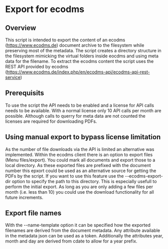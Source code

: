 # Export for ecodms

## Overview

This script is intended to export the content of an ecodms (https://www.ecodms.de) document archive to the filesystem while preserving most of the metadata. The script creates a directory structure in the filesystem mimicking the virtual folders inside eocdms and using meta data for the filename. To extract the ecodms content the script uses the REST API provided by ecodms (https://www.ecodms.de/index.php/en/ecodms-api/ecodms-api-rest-service)

## Prerequisits

To use the script the API needs to be enabled and a license for API calls needs to be available. With a normal license only 10 API calls per month are possible. Although calls to querry for meta data are not counted the licenses are required for downloading PDFs.

## Using manual export to bypass license limitation

As the number of file downloads via the API is limited an alternative was implemented. Within the ecodms client there is an option to export files (Menu files/export). You could mark all documents and export those to a local directory. As these exported files are prefixed with the document number this epxort could be used as an alternative source for getting the PDFs by the script. If you want to use this feature use the --ecodms-export-dir option to specify the path to this directory. This is especially usefull to perform the initial export. As long as you are only adding a few files per month (i.e. less than 10) you could use the download functionality for all future increments.

## Export file names

With the --name-template option it can be specified how the exported filenames are derived from the document metadata. Any attribute available in the metadata json can be used as a token. Additionally the attributes year, month and day are derived from cdate to allow for a year prefix.
